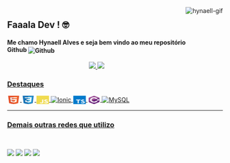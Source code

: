 <div>
 <img align="right" alt="hynaell-gif" height="140"" 
 src="https://media.giphy.com/media/ZrVyQ5KBNsLSDMF8kd/giphy.gif">
</div>

## Faaala Dev ! 🤓

#### Me chamo Hynaell Alves e seja bem vindo ao meu repositório Github <img align="center" alt="Github" height="20" width="30" src="https://cdn.jsdelivr.net/gh/devicons/devicon/icons/github/github-original.svg">

<div align="center">
  <a href="https://github.com/HynaellAlves">
  <img height="130em" src="https://github-readme-stats.vercel.app/api?username=HynaellAlves&hide=issues&show_icons=true&theme=midnight-purple&include_all_commits=true&count_private=true"/>
  <img height="130em" src="https://github-readme-stats.vercel.app/api/top-langs/?username=HynaellAlves&layout=compact&langs_count=7&theme=outrun"/>
</div>

### Destaques

<div style="display: inline_block">
  <img align="center" alt="Rafa-HTML" height="20" width="30" src="https://raw.githubusercontent.com/devicons/devicon/master/icons/html5/html5-original.svg">
  <img align="center" alt="CSS" height="20" width="30" src="https://raw.githubusercontent.com/devicons/devicon/master/icons/css3/css3-original.svg">
  <img align="center" alt="Js" height="20" width="30" src="https://raw.githubusercontent.com/devicons/devicon/master/icons/javascript/javascript-plain.svg">
  <img align="center" alt="Ionic" height="20" width="30" src="https://cdn.jsdelivr.net/gh/devicons/devicon/icons/ionic/ionic-original.svg">
  <img align="center" alt="Ts" height="20" width="30" src="https://raw.githubusercontent.com/devicons/devicon/master/icons/typescript/typescript-plain.svg">
  <img align="center" alt="Csharp" height="20" width="30" src="https://raw.githubusercontent.com/devicons/devicon/master/icons/csharp/csharp-original.svg">
  <img align="center" alt="MySQL" height="20" width="30" src="https://cdn.jsdelivr.net/gh/devicons/devicon/icons/mysql/mysql-original.svg">
</div>

--------------------------------------------------------------------------------------------------------------------------------------------------------------------------

### Demais outras redes que utilizo

</br>

<div>

  <a href="https://www.instagram.com/hypperzn/"><img src="https://img.shields.io/badge/Instagram-E4405F?style=for-the-badge&logo=instagram&logoColor=white"></a>
  <a href="https://contate.me/hynaell_alves"><img src="https://img.shields.io/badge/WhatsApp-25D366?style=for-the-badge&logo=whatsapp&logoColor=white"></a>
  <a href="https://www.youtube.com/channel/UCVm1a0ChMTvCJeD-aZBNTpg"><img src="https://img.shields.io/badge/YouTube-FF0000?style=for-the-badge&logo=youtube&logoColor=white"></a>
   <a href="https://www.linkedin.com/in/hynaell-alves"><img src="https://img.shields.io/badge/LinkedIn-0077B5?style=for-the-badge&logo=linkedin&logoColor=white"></a>
</div>
